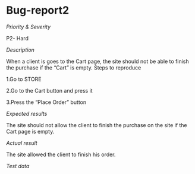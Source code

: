 # Bug-report2



*Priority & Severity*

P2- Hard

*Description*

When a client is goes to the Cart page, the site should not be able to finish the purchase if the “Cart” is empty.
Steps to reproduce

1.Go to STORE 

2.Go to the Cart button and press it

3.Press the “Place Order” button


*Expected results*

The site should not allow the client to finish the purchase on the site if the Cart page is empty.


*Actual result*

The site allowed the client to finish his order.

*Test data*
